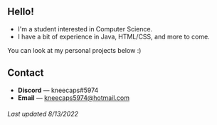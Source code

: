 ## **Hello!**
* I'm a student interested in Computer Science.
* I have a bit of experience in Java, HTML/CSS, and more to come.

You can look at my personal projects below :) 

## **Contact**
* **Discord** — kneecaps#5974
* **Email** — kneecaps5974@hotmail.com

###### Last updated 8/13/2022
